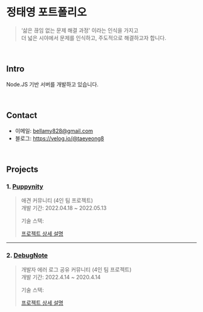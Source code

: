 # 정태영 포트폴리오
> ‘삶은 끊임 없는 문제 해결 과정' 이라는 인식을 가지고  
더 넓은 시야에서 문제를 인식하고, 주도적으로 해결하고자 합니다.

</br>

## Intro
Node.JS 기반 서버를 개발하고 있습니다.

</br>

## Contact
- 이메일: bellamy828@gmail.com
- 블로그: https://velog.io/@taeyeong8

<br>

## Projects
### 1. [Puppynity](https://puppynity.gq/)
> 애견 커뮤니티 (4인 팀 프로젝트)  
> 개발 기간: 2022.04.18 ~ 2022.05.13  
>
> 기술 스택:
>
> [프로젝트 상세 설명](https://github.com/codestates/Puppynity/wiki)

---

### 2. [DebugNote](http://debugnote-client.s3-website.ap-northeast-2.amazonaws.com/)
> 개발자 에러 로그 공유 커뮤니티 (4인 팀 프로젝트)  
> 개발 기간: 2022.4.14 ~ 2020.4.14  
>
> 기술 스택:
>
> [프로젝트 상세 설명](https://github.com/codestates/DebugNote/wiki)
